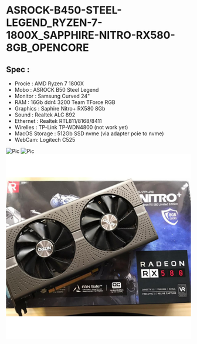 # ASROCK-B450-STEEL-LEGEND_RYZEN-7-1800X_SAPPHIRE-NITRO-RX580-8GB_OPENCORE

## Spec :
- Procie : AMD Ryzen 7 1800X
- Mobo : ASROCK B50 Steel Legend
- Monitor : Samsung Curved 24"
- RAM : 16Gb ddr4 3200 Team TForce RGB
- Graphics : Saphire Nitro+ RX580 8Gb
- Sound : Realtek ALC 892
- Ethernet : Realtek RTL811/8168/8411
- Wirelles : TP-Link TP-WDN4800 (not work yet)
- MacOS Storage : 512Gb SSD nvme (via adapter pcie to nvme)
- WebCam: Logitech C525

![Pic](https://github.com/iskakfatoni/ASROCK-B450-STEEL-LEGEND_RYZEN-7-1800X_SAPPHIRE-NITRO-RX580-8GB_OPENCORE/blob/main/PIC/Ryzen%207%201800X.jpg)
![Pic](https://github.com/iskakfatoni/ASROCK-B450-STEEL-LEGEND_RYZEN-7-1800X_SAPPHIRE-NITRO-RX580-8GB_OPENCORE/blob/main/PIC/Asrock%20B450%20Steel%20Legeng.jpg)
![Pic](https://github.com/iskakfatoni/ASUS_Z270_TUF_MARK1_SAPPHIRE_NITRO_RX580_6GB_HACKINTOSH_OPENCORE/blob/main/PIC/SAPPHIRE_NITRO_RX580_8GB.jpeg)
